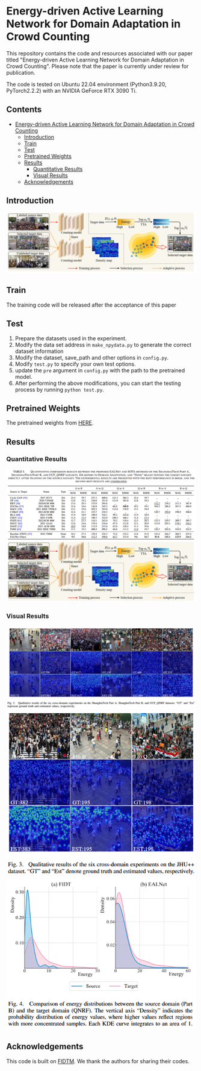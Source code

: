# Energy-driven Active Learning Network for Domain Adaptation in Crowd Counting

This repository contains the code and resources associated with our paper titled "Energy-driven Active Learning Network for Domain Adaptation in Crowd Counting". Please note that the paper is currently under review for publication.

The code is tested on Ubuntu 22.04 environment (Python3.9.20, PyTorch2.2.2) with an NVIDIA GeForce RTX 3090 Ti.

## Contents

- [Energy-driven Active Learning Network for Domain Adaptation in Crowd Counting](#Energy-driven-Active-Learning-Network-for-Domain-Adaptation-in-Crowd-Countingn)
  <!-- - [Contents](#contents) -->
  - [Introduction](#introduction)
  - [Train](#train)
  - [Test](#test)
  - [Pretrained Weights](#pretrained-weights)
  - [Results](#results)
    - [Quantitative Results](#quantitative-results)
    - [Visual Results](#visual-results)
  <!-- - [Citation](#citation) -->
  - [Acknowledgements](#acknowledgements)

## Introduction

<!-- Crowd counting is a critical task in smart city infrastructure and public safety applications. However, current models struggle with cross-domain generalization, particularly when significant domain shifts exist between the source and target data. The high cost of acquiring fully annotated datasets and the suboptimal performance of unsupervised techniques further restrict the scalability of these models. To tackle domain discrepancy challenges, we introduce Energy-driven Active Learning Network (EALNet) for domain adaptation in crowd counting. This method integrates active learning to select informative samples that minimize labeling overhead while maximizing accuracy. It innovatively utilizes the energy gap between source and target domains, alongside test-time augmentation, to identify the most valuable target data subset for annotation. Moreover, cross-domain energy alignment is employed to mitigate distribution mismatches.  -->

![arch](assets/framework.jpg)

## Train
The training code will be released after the acceptance of this paper


## Test

<!-- The training code will be released after the acceptance of this paper -->
1. Prepare the datasets used in the experiment.
2. Modify the data set address in `make_npydata.py` to generate the correct dataset information
3. Modify the dataset, save_path and other options in `config.py`.
4. Modify `test.py` to specify your own test options.
5. update the `pre` argument in `config.py` with the path to the pretrained model.
6. After performing the above modifications, you can start the testing process by running `python test.py`.

## Pretrained Weights

The pretrained weights from [HERE](https://1drv.ms/f/s!Al2dMJC6HUgQrbYab3ozHGUYrq2itQ?e=i0GN1R).

## Results

### Quantitative Results

![arch](assets/A_B_QNRF.jpg)
![arch](assets/framework.jpg)

### Visual Results

![arch](assets/Visual1.jpg)
![arch](assets/Visual2.jpg)
![arch](assets/Visual3.jpg)


<!-- ## Citation -->

<!-- If you find this code or research helpful, please consider citing our paper: -->

<!-- ```BibTeX -->
<!-- @article{Cheng2025Energy,
title={Energy-driven Active Learning Network for Domain Adaptation in Crowd Counting},
author={Cheng, Jing-an and Zhai, Wenzhe and Li, Qilei and Gao, Mingliang},
journal={under_review}
year={2025},
}
```
Please note that this citation is a placeholder and will be updated with the actual citation information once the paper is accepted and published. We kindly request you to revisit this section and replace the placeholder with the correct citation detail. -->

## Acknowledgements

This code is built on [FIDTM](https://github.com/dk-liang/FIDTM). We thank the authors for sharing their codes.

